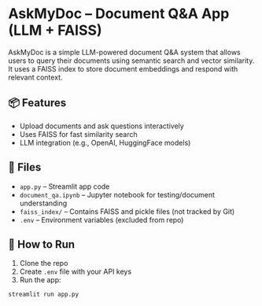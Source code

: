 # AskMyDoc – Document Q&A App (LLM + FAISS)

AskMyDoc is a simple LLM-powered document Q&A system that allows users to query their documents using semantic search and vector similarity. It uses a FAISS index to store document embeddings and respond with relevant context.

## 📦 Features
- Upload documents and ask questions interactively
- Uses FAISS for fast similarity search
- LLM integration (e.g., OpenAI, HuggingFace models)

## 📁 Files
- `app.py` – Streamlit app code
- `document_qa.ipynb` – Jupyter notebook for testing/document understanding
- `faiss_index/` – Contains FAISS and pickle files (not tracked by Git)
- `.env` – Environment variables (excluded from repo)

## 🚀 How to Run
1. Clone the repo
2. Create `.env` file with your API keys
3. Run the app:

```bash
streamlit run app.py
